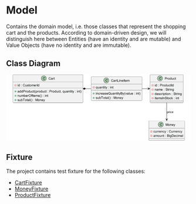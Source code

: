 # Model

Contains the domain model, i.e. those classes that represent the shopping cart
and the products. According to domain-driven design, we will distinguish here
between Entities (have an identity and are mutable) and Value Objects (have no
identity and are immutable).

## Class Diagram

![class-diagram](etc/class-diagram.png)

## Fixture

The project contains test fixture for the following classes:

- [CartFixture](src/testFixtures/kotlin/com/yonatankarp/shop/model/cart/CartFixture.kt)
- [MoneyFixture](src/testFixtures/kotlin/com/yonatankarp/shop/model/money/MoneyFixture.kt)
- [ProductFixture](src/testFixtures/kotlin/com/yonatankarp/shop/model/product/ProductFixture.kt)
